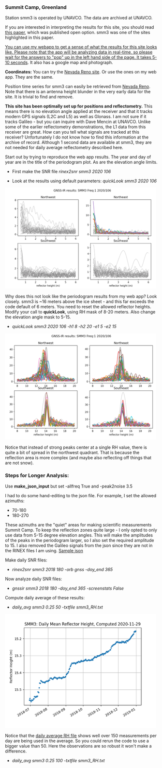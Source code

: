 ### Summit Camp, Greenland

Station smm3 is operated by UNAVCO. The data are archived at UNAVCO. 

If you are interested in interpreting the results for this site, you should 
read [this paper](https://tc.copernicus.org/articles/14/1985/2020/tc-14-1985-2020.pdf), which was published open option.
smm3 was one of the sites highlighted in this paper.

[You can use my webapp to get a sense of what the results for this site looks like. Please note that the app 
will be analyzing data in real-time, so please wait for the answers to "pop" up in the 
left hand side of the page. It takes 5-10 seconds](https://gnss-reflections.org/fancy6?example=smm3).
It also has a google map and photograph.

**Coordinates:**
You can try the [Nevada Reno site](http://geodesy.unr.edu/NGLStationPages/stations/SMM3.sta).
Or use the ones on my web app. They are the same.

Position time series for smm3 can easily be retrieved from [Nevada Reno](http://geodesy.unr.edu/gps_timeseries/tenv3/IGS14/SMM3.tenv3).
Note that there is an antenna height blunder in the very early data for the site. It is trivial to find and remove.

**This site has been optimally set up for positions and reflectometry.** This means there is no elevation 
angle applied at the receiver and that it tracks modern GPS signals (L2C and L5) as 
well as Glonass. I am not sure if it tracks Galileo - but you can inquire with Dave Mencin at UNAVCO. 
Unlike some of the earlier reflectometry demonstrations, the 
L1 data from this receiver are great. How can you tell what signals are tracked at this receiver?
Unfortunately I do not know how to find this information at the archive of record. Although 1 second
data are available at smm3, they are not needed for daily average reflectometry described here.

Start out by trying to reproduce the web app results. The year and day of year are in the 
title of the periodogram plot. As are the elevation angle limits.

- First make the SNR file *rinex2snr smm3 2020 106*

- Look at the results using default parameters: *quickLook smm3 2020 106*

<img src="smm3-default.png" width="500" />

Why does this not look like the periodogram results from my web app? Look closely.
smm3 is ~16 meters above the ice sheet - and this far exceeds the code default of 6 meters.
You need to reset the allowed reflector heights. Modify your call to 
**quickLook**, using RH mask of 8-20 meters.  Also change the elevation angle mask to 5-15.

- *quickLook smm3 2020 106 -h1 8 -h2 20 -e1 5 -e2 15*

<img src="smm3-sensible.png" width="500" />

Notice that instead of strong peaks center at a single RH value, 
there is quite a bit of spread in the northwest quadrant. That is because the reflection 
area is more complex (and maybe also reflecting off things that are not snow). 

### Steps for Longer Analysis: 

Use **make_json_input** but set -allfreq True and -peak2noise 3.5

I had to do some hand-editing to the json file. For example, I set the allowed azimuths:

- 70-180
- 180-270

These azimuths are the "quiet" areas for making scientific measurements Summit Camp. To keep the reflection 
zones quite large - I only opted to only use data from 5-15 degree elevation angles. This will make the amplitudes of the peaks 
in the periodogram larger, so I also set the required amplitude to 15. I also removed the Galileo signals from
the json since they are not in the RINEX files I am using. [Sample json](smm3.json)


Make daily SNR files:

- *rinex2snr smm3 2018 180 -orb gnss -doy_end 365*

Now analyze daily SNR files:

- *gnssir smm3 2018 180 -doy_end 365 -screenstats False*

Compute daily average of these results:

- *daily_avg smm3 0.25 50 -txtfile smm3_RH.txt*

<img src="smm3_RH.png" width="500" />

Notice that the [daily average RH file](smm3_RH.txt) shows well over 150 measurements per day are being 
used in the average.  So you could rerun the code to use a bigger value than 50.  Here the observations are so
robust it won't make a difference.

- *daily_avg smm3 0.25 100 -txtfile smm3_RH.txt*

